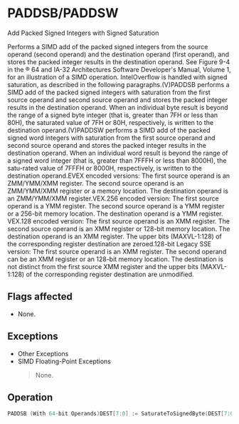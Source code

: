 # PADDSB/PADDSW

Add Packed Signed Integers with Signed Saturation

Performs a SIMD add of the packed signed integers from the source operand (second operand) and the destination operand (first operand), and stores the packed integer results in the destination operand.
See Figure 9-4 in the ® 64 and IA-32 Architectures Software Developer's Manual, Volume 1, for an illustration of a SIMD operation.
IntelOverflow is handled with signed saturation, as described in the following paragraphs.(V)PADDSB performs a SIMD add of the packed signed integers with saturation from the first source operand and second source operand and stores the packed integer results in the destination operand.
When an individual byte result is beyond the range of a signed byte integer (that is, greater than 7FH or less than 80H), the saturated value of 7FH or 80H, respectively, is written to the destination operand.(V)PADDSW performs a SIMD add of the packed signed word integers with saturation from the first source operand and second source operand and stores the packed integer results in the destination operand.
When an individual word result is beyond the range of a signed word integer (that is, greater than 7FFFH or less than 8000H), the satu-rated value of 7FFFH or 8000H, respectively, is written to the destination operand.EVEX encoded versions: The first source operand is an ZMM/YMM/XMM register.
The second source operand is an ZMM/YMM/XMM register or a memory location.
The destination operand is an ZMM/YMM/XMM register.VEX.256 encoded version: The first source operand is a YMM register.
The second source operand is a YMM register or a 256-bit memory location.
The destination operand is a YMM register.
VEX.128 encoded version: The first source operand is an XMM register.
The second source operand is an XMM register or 128-bit memory location.
The destination operand is an XMM register.
The upper bits (MAXVL-1:128) of the corresponding register destination are zeroed.128-bit Legacy SSE version: The first source operand is an XMM register.
The second operand can be an XMM register or an 128-bit memory location.
The destination is not distinct from the first source XMM register and the upper bits (MAXVL-1:128) of the corresponding register destination are unmodified.

## Flags affected

- None.

## Exceptions

- Other Exceptions
- SIMD Floating-Point Exceptions
  > None.

## Operation

```C
PADDSB (With 64-bit Operands)DEST[7:0] := SaturateToSignedByte(DEST[7:0] + SRC (7:0]);(* Repeat add operation for 2nd through 7th bytes *)DEST[63:56] := SaturateToSignedByte(DEST[63:56] + SRC[63:56] );PADDSB (With 128-bit Operands)DEST[7:0] := SaturateToSignedByte (DEST[7:0] + SRC[7:0]);(* Repeat add operation for 2nd through 14th bytes *)DEST[127:120] := SaturateToSignedByte (DEST[111:120] + SRC[127:120]);VPADDSB (VEX.128 Encoded Version)DEST[7:0] := SaturateToSignedByte (SRC1[7:0] + SRC2[7:0]);(* Repeat subtract operation for 2nd through 14th bytes *)DEST[127:120] := SaturateToSignedByte (SRC1[111:120] + SRC2[127:120]);DEST[MAXVL-1:128] := 0VPADDSB (VEX.256 Encoded Version)DEST[7:0] := SaturateToSignedByte (SRC1[7:0] + SRC2[7:0]);VPADDSB (EVEX Encoded Versions)(KL, VL) = (16, 128), (32, 256), (64, 512)FOR j := 0 TO KL-1i := j * 8IF k1[j] OR *no writemask*THEN DEST[i+7:i] := SaturateToSignedByte (SRC1[i+7:i] + SRC2[i+7:i])ELSE IF *merging-masking*; merging-maskingTHEN *DEST[i+7:i] remains unchanged*ELSE *zeroing-masking*; zeroing-maskingDEST[i+7:i] = 0FIFI;ENDFOR;DEST[MAXVL-1:VL] := 0PADDSW (with 64-bit operands)DEST[15:0] := SaturateToSignedWord(DEST[15:0] + SRC[15:0] );(* Repeat add operation for 2nd and 7th words *)DEST[63:48] := SaturateToSignedWord(DEST[63:48] + SRC[63:48] );PADDSW (with 128-bit operands)DEST[15:0] := SaturateToSignedWord (DEST[15:0] + SRC[15:0]);(* Repeat add operation for 2nd through 7th words *)DEST[127:112] := SaturateToSignedWord (DEST[127:112] + SRC[127:112]);VPADDSW (VEX.128 Encoded Version)DEST[15:0] := SaturateToSignedWord (SRC1[15:0] + SRC2[15:0]);(* Repeat subtract operation for 2nd through 7th words *)DEST[127:112] := SaturateToSignedWord (SRC1[127:112] + SRC2[127:112]);DEST[MAXVL-1:128] := 0VPADDSW (VEX.256 Encoded Version)DEST[15:0] := SaturateToSignedWord (SRC1[15:0] + SRC2[15:0]);(* Repeat add operation for 2nd through 15th words *)DEST[255:240] := SaturateToSignedWord (SRC1[255:240] + SRC2[255:240])VPADDSW (EVEX Encoded Versions)(KL, VL) = (8, 128), (16, 256), (32, 512)FOR j := 0 TO KL-1i := j * 16IF k1[j] OR *no writemask*THEN DEST[i+15:i] := SaturateToSignedWord (SRC1[i+15:i] + SRC2[i+15:i])ELSE IF *merging-masking*; merging-maskingTHEN *DEST[i+15:i] remains unchanged*ELSE *zeroing-masking*; zeroing-maskingDEST[i+15:i] = 0FIFI;Intel C/C++ Compiler Intrinsic EquivalentsPADDSB __m64 _mm_adds_pi8(__m64 m1, __m64 m2)(V)PADDSB  __m128i _mm_adds_epi8 ( __m128i a, __m128i b)VPADDSB __m256i _mm256_adds_epi8 ( __m256i a, __m256i b)PADDSW __m64 _mm_adds_pi16(__m64 m1, __m64 m2)(V)PADDSW __m128i _mm_adds_epi16 ( __m128i a, __m128i b)VPADDSW __m256i _mm256_adds_epi16 ( __m256i a, __m256i b)VPADDSB __m512i _mm512_adds_epi8 ( __m512i a, __m512i b)VPADDSW __m512i _mm512_adds_epi16 ( __m512i a, __m512i b)VPADDSB __m512i _mm512_mask_adds_epi8 ( __m512i s, __mmask64 m, __m512i a, __m512i b)VPADDSW __m512i _mm512_mask_adds_epi16 ( __m512i s, __mmask32 m, __m512i a, __m512i b)VPADDSB __m512i _mm512_maskz_adds_epi8 (__mmask64 m, __m512i a, __m512i b)VPADDSW __m512i _mm512_maskz_adds_epi16 (__mmask32 m, __m512i a, __m512i b)VPADDSB __m256i _mm256_mask_adds_epi8 (__m256i s, __mmask32 m, __m256i a, __m256i b)VPADDSW __m256i _mm256_mask_adds_epi16 (__m256i s, __mmask16 m, __m256i a, __m256i b)VPADDSB __m256i _mm256_maskz_adds_epi8 (__mmask32 m, __m256i a, __m256i b)VPADDSW __m256i _mm256_maskz_adds_epi16 (__mmask16 m, __m256i a, __m256i b)VPADDSB __m128i _mm_mask_adds_epi8 (__m128i s, __mmask16 m, __m128i a, __m128i b)VPADDSW __m128i _mm_mask_adds_epi16 (__m128i s, __mmask8 m, __m128i a, __m128i b)VPADDSB __m128i _mm_maskz_adds_epi8 (__mmask16 m, __m128i a, __m128i b)VPADDSW __m128i _mm_maskz_adds_epi16 (__mmask8 m, __m128i a, __m128i b)
```
